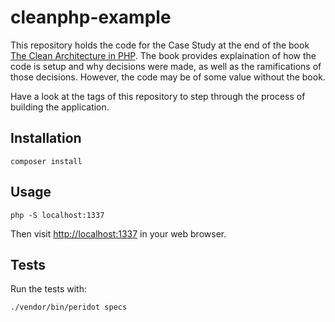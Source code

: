 # cleanphp-example

This repository holds the code for the Case Study at the end of the book
[The Clean Architecture in PHP](http://leanpub.com/cleanphp). The book provides explaination
of how the code is setup and why decisions were made, as well as the ramifications of those
decisions. However, the code may be of some value without the book.

Have a look at the tags of this repository to step through the process of building the application.

## Installation

```
composer install
```

## Usage

```
php -S localhost:1337
```

Then visit <http://localhost:1337> in your web browser.

## Tests

Run the tests with:

```
./vendor/bin/peridot specs
```
